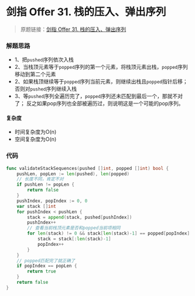 # 剑指 Offer 31. 栈的压入、弹出序列
> 原题链接：[剑指 Offer 31. 栈的压入、弹出序列](https://leetcode-cn.com/problems/zhan-de-ya-ru-dan-chu-xu-lie-lcof/)

### 解题思路
* 1、把``pushed``序列依次入栈
* 2、当栈顶元素等于``popped``序列的第一个元素，将栈顶元素出栈，``popped``序列移动到第二个元素
* 2、如果栈顶继续等于``popped``序列当前元素，则继续出栈且``popped``指针后移；否则对``pushed``序列继续入栈
* 3、等``pushed``序列全遍历完了，``popped``序列还未匹配到最后一个，那就不对了；
反之如果pop序列也全部被遍历过，则说明这是一个可能的pop序列。
#### 复杂度
* 时间复杂度为O(n)
* 空间复杂度为O(n)
### 代码
```go
func validateStackSequences(pushed []int, popped []int) bool {
	pushLen, popLen := len(pushed), len(popped)
	// 长度不同，肯定不对
	if pushLen != popLen {
		return false
	}
	pushIndex, popIndex := 0, 0
	var stack []int
	for pushIndex < pushLen {
		stack = append(stack, pushed[pushIndex])
		pushIndex++
		// 查看当前栈顶元素是否和popped当前项相同
		for len(stack) != 0 && stack[len(stack)-1] == popped[popIndex] {
			stack = stack[:len(stack)-1]
			popIndex++
		}
	}
	// popped匹配完了就正确了
	if popIndex == popLen {
		return true
	}
	return false
}
```
